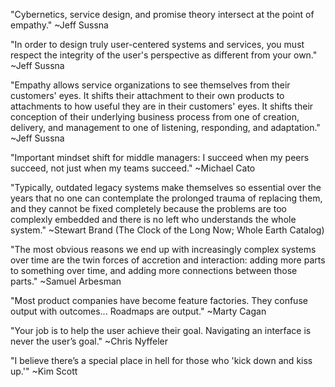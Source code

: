 "Cybernetics, service design, and promise theory intersect at the point of empathy." ~Jeff Sussna

"In order to design truly user-centered systems and services, you must respect the integrity of the user's perspective as different from your own." ~Jeff Sussna

"Empathy allows service organizations to see themselves from their customers' eyes. It shifts their attachment to their own products to attachments to how useful they are in their customers' eyes.  It shifts their conception of their underlying business process from one of creation, delivery, and management to one of listening, responding, and adaptation." ~Jeff Sussna

"Important mindset shift for middle managers: I succeed when my peers succeed, not just when my teams succeed." ~Michael Cato

"Typically, outdated legacy systems make themselves so essential over the years that no one can contemplate the prolonged trauma of replacing them, and they cannot be fixed completely because the problems are too complexly embedded and there is no left who understands the whole system." ~Stewart Brand (The Clock of the Long Now; Whole Earth Catalog)

"The most obvious reasons we end up with increasingly complex systems over time are the twin forces of accretion and interaction: adding more parts to something over time, and adding more connections between those parts." ~Samuel Arbesman

"Most product companies have become feature factories. They confuse output with outcomes... Roadmaps are output." ~Marty Cagan

"Your job is to help the user achieve their goal. Navigating an interface is never the user’s goal." ~Chris Nyffeler

"I believe there’s a special place in hell for those who 'kick down and kiss up.'" ~Kim Scott
